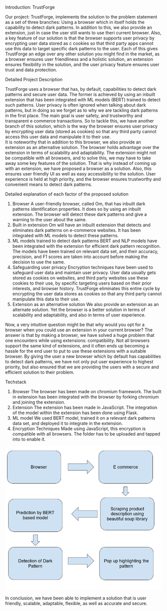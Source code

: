 Introduction: TrustForge

Our project: TrustForge, implements the solution to the problem statement as a set of three branches:
Using a browser which in itself holds the capability to detect dark patterns. 
In addition to this, we also provide an extension, just in case the user still wants to use theri current browser. 
Also, a key feature of our solution is that the browser supports user privacy by encrypting user data stored as c cookies so that third party apps cannot use this data to target specific dark patterns to the user.
Each of this gives TrustForge an edge over any other solution you might find in the market, as a browser ensures user friendliness and a holistic solution, an extension ensures flexibility in the solution, and the user privacy feature ensures user trust and data protection. 

Detailed Project Description 

TrustForge uses a browser that has, by default, capabilities to detect dark patterns and secure user data. 
The former is achieved by using an inbuilt extension that has been integrated with ML models (BERT) trained to detect such patterns.
User privacy is often ignored when talking about dark patterns, but in doing so we forget as to why we are tackling dark patterns in the first place. The main goal is user safety, and trustworthy and transparent e commerce transactions.
So to tackle this, we have another branch of this solution, which is the way the browser ensures user privacy by encrypting user data (stored as cookies) so that any third party cannot access this user data and manipulate it to their use.  
It is noteworthy that in addition to this browser, we also provide an extension as an alternative solution. The browser holds advantage over the extension in terms of scalability and adaptability. The extension might not be compatible with all browsers, and to solve this, we may have to take away some key features of the solution. 
That is why instead of coming up with an extension, we have proposed a browser as a solution. 
Also, this ensures user friendly UI as well as easy accessibility to the solution. User experience is held at high priority, and the browser ensures trustworthy and convenient means to detect dark patterns. 

Detailed explanation of each factor of the proposed solution

1. Browser
A  user-friendly browser, called Om, that has inbuilt dark patterns identification properties. It does so by using an inbuilt extension. The browser will detect these dark patterns and give a warning to the user about the same. 
2. Built in extension
Om will have an inbuilt extension that detects and eliminates dark patterns on e-commerce websites. It has been integrated with ML models to detect these patterns. 
3. ML models trained to detect dark patterns 
BERT and NLP models have been integrated with the extension for efficient dark pattern recognition. The models have been trained on relevant data set, and their accuracy, precision, and F1 scores are taken into account before making the decision to use the same. 
4. Safeguarding user privacy 
Encryption techniques have been used to safeguard user data and maintain user privacy. User data usually gets stored as cookies on websites, and third party websites use these cookies to their use, by specific targeting users based on their prior interests, and browser history. TrustForge eliminates this entire cycle by encrypting the user data stores as cookies so that any third party cannot manipulate this data to their use. 
5. Extension as an alternative solution 
We also provide an extension as an alternate solution. Yet the browser is a better solution in terms of scalability and adaptability, and also in terms of user experience. 


Now, a very intuitive question might be that why would you opt for a browser when you could use an extension in your current browser? The answer is that by making a browser, we have solved a huge problem that one encounters while using extensions: compatibility. Not all browsers support the same kind of extensions, and it often ends up becoming a hassle for the end user to put to use these extensions with a suitable browser. 
By giving the user a new browser which by default has capabilities to detect dark patterns, we have not only put user experience to highest priority, but also ensured that we are providing the users with a secure and efficient solution to their problem. 

Techstack

1. Browser
The browser has been made on chromium framework. The built in extension has been integrated with the browser by forking chromium and joining the extension. 
2. Extension
The extension has been made in JavaScript. The integration of the model within the extension has been done using Flask.
3. ML model
We used BERT model,  trained it on a relevant dark patterns data set, and deployed it to integrate in the extension. 
4. Encryption Techniques
Made using JavaScript, this encryption is compatible with all browsers. The folder has to be uploaded and tapped into to enable it. 


![VIII. Flowchart of working](Screenshot.png)

In conclusion, we have been able to implement a solution that is user friendly, scalable, adaptable, flexible, as well as accurate and secure. 
 



